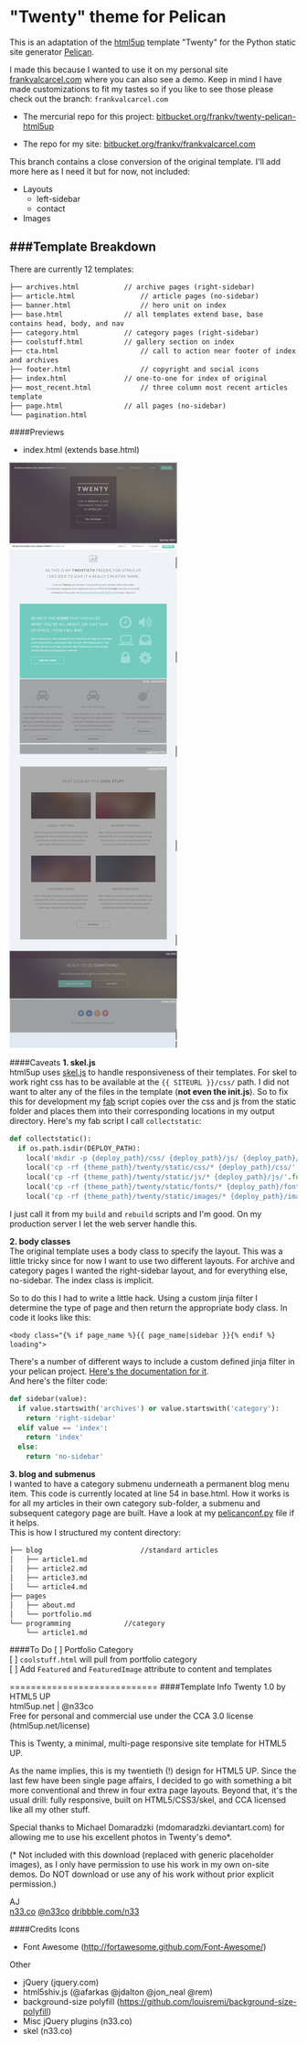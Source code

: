 "Twenty" theme for Pelican
===================================
This is an adaptation of the [html5up](html5up.net) template "Twenty" for the Python static site generator [Pelican](http://docs.getpelican.com/).

I made this because I wanted to use it on my personal site [frankvalcarcel.com](frankvalcarcel.com) where you can also see a demo. Keep in mind I have made customizations to fit my tastes so if you like to see those please check out the branch: `frankvalcarcel.com`

 - The mercurial repo for this project: [bitbucket.org/frankv/twenty-pelican-html5up](https://bitbucket.org/frankv/twenty-pelican-html5up)

 - The repo for my site: [bitbucket.org/frankv/frankvalcarcel.com](https://bitbucket.org/frankv/frankvalcarcel.com)

This branch contains a close conversion of the original template. I'll add more here as I need it but for now, not included:
 - Layouts
 	- left-sidebar
 	- contact
 - Images

###Template Breakdown
---------------------
There are currently 12 templates:
```
├── archives.html 			// archive pages (right-sidebar)
├── article.html 				// article pages (no-sidebar)
├── banner.html 				// hero unit on index
├── base.html 				// all templates extend base, base contains head, body, and nav
├── category.html 			// category pages (right-sidebar)
├── coolstuff.html 			// gallery section on index
├── cta.html 					// call to action near footer of index and archives
├── footer.html 				// copyright and social icons
├── index.html 				// one-to-one for index of original
├── most_recent.html 			// three column most recent articles template
├── page.html 				// all pages (no-sidebar)
└── pagination.html
```

####Previews
 - index.html (extends base.html)

![preview](preview.png "preview")

####Caveats
**1. skel.js**<br>
html5up uses [skel.js](http://skeljs.org/) to handle responsiveness of their templates. For skel to work right css has to be available at the `{{ SITEURL }}/css/` path. I did not want to alter any of the files in the template (**not even the init.js**). So to fix this for development my [fab](http://www.fabfile.org/) script copies over the css and js from the static folder and places them into their corresponding locations in my output directory.
Here's my fab script I call `collectstatic`:

```python
def collectstatic():
  if os.path.isdir(DEPLOY_PATH):
    local('mkdir -p {deploy_path}/css/ {deploy_path}/js/ {deploy_path}/fonts/ {deploy_path}/images/'.format(**env))
    local('cp -rf {theme_path}/twenty/static/css/* {deploy_path}/css/'.format(**env))
    local('cp -rf {theme_path}/twenty/static/js/* {deploy_path}/js/'.format(**env))
    local('cp -rf {theme_path}/twenty/static/fonts/* {deploy_path}/fonts/'.format(**env))
    local('cp -rf {theme_path}/twenty/static/images/* {deploy_path}/images/'.format(**env))
```

I just call it from my `build` and `rebuild` scripts and I'm good. On my production server I let the web server handle this.


**2. body classes**<br>
The original template uses a body class to specify the layout. This was a little tricky since for now I want to use two different layouts. For archive and category pages I wanted the right-sidebar layout, and for everything else, no-sidebar. The index class is implicit.

So to do this I had to write a little hack. Using a custom jinja filter I determine the type of page and then return the appropriate body class. In code it looks like this:<br>
```
<body class="{% if page_name %}{{ page_name|sidebar }}{% endif %} loading">
```

There's a number of different ways to include a custom defined jinja filter in your pelican project. [Here's the documentation for it](http://pelican.readthedocs.org/en/latest/settings.html?highlight=JINJA_FILTERS).<br>
And here's the filter code:
```python
def sidebar(value):
  if value.startswith('archives') or value.startswith('category'):
    return 'right-sidebar'
  elif value == 'index':
    return 'index'
  else:
    return 'no-sidebar'
```

**3. blog and submenus**<br>
I wanted to have a category submenu underneath a permanent blog menu item. This code is currently located at line 54 in base.html. How it works is for all my articles in their own category sub-folder, a submenu and subsequent category page are built. Have a look at my [pelicanconf.py](https://bitbucket.org/frankv/frankvalcarcel.com/src/8e74144acd94a7bebc51d20a4c729066dfe6537c/pelicanconf.py?at=default) file if it helps.<br>
This is how I structured my content directory:
```
├── blog						//standard articles
│   ├── article1.md
│   ├── article2.md
│   ├── article3.md
│   └── article4.md
├── pages
│   ├── about.md
│   └── portfolio.md
└── programming				//category
    └── article1.md
```

####To Do
[ ] Portfolio Category<br>
[ ] `coolstuff.html` will pull from portfolio category<br>
[ ] Add `Featured` and `FeaturedImage` attribute to content and templates<br>


============================
####Template Info
Twenty 1.0 by HTML5 UP<br>
html5up.net | @n33co<br>
Free for personal and commercial use under the CCA 3.0 license (html5up.net/license)


This is Twenty, a minimal, multi-page responsive site template for HTML5 UP.

As the name implies, this is my twentieth (!) design for HTML5 UP. Since the last
few have been single page affairs, I decided to go with something a bit more conventional
and threw in four extra page layouts. Beyond that, it's the usual drill: fully responsive,
built on HTML5/CSS3/skel, and CCA licensed like all my other stuff.

Special thanks to Michael Domaradzki (mdomaradzki.deviantart.com) for allowing me to
use his excellent photos in Twenty's demo*.

(* Not included with this download (replaced with generic placeholder images), as
I only have permission to use his work in my own on-site demos. Do NOT download
or use any of his work without prior explicit permission.)


AJ<br>
[n33.co](http://n33.co) [@n33co](http://twitter.com/n33co) [dribbble.com/n33](http://dribbble.com/n33)



####Credits
Icons
 - Font Awesome (http://fortawesome.github.com/Font-Awesome/)

Other
 - jQuery (jquery.com)
 - html5shiv.js (@afarkas @jdalton @jon_neal @rem)
 - background-size polyfill (https://github.com/louisremi/background-size-polyfill)
 - Misc jQuery plugins (n33.co)
 - skel (n33.co)